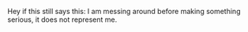 Hey if this still says this: I am messing around before making something serious, it does not represent me. 
